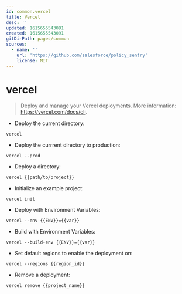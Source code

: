 ```yaml
---
id: common.vercel
title: Vercel
desc: ''
updated: 1615655543091
created: 1615655543091
gitDirPath: pages/common
sources:
  - name: ''
    url: 'https://github.com/salesforce/policy_sentry'
    license: MIT
---
```

# vercel

> Deploy and manage your Vercel deployments.
> More information: <https://vercel.com/docs/cli>.

- Deploy the current directory:

`vercel`

- Deploy the currrent directory to production:

`vercel --prod`

- Deploy a directory:

`vercel {{path/to/project}}`

- Initialize an example project:

`vercel init`

- Deploy with Environment Variables:

`vercel --env {{ENV}}={{var}}`

- Build with Environment Variables:

`vercel --build-env {{ENV}}={{var}}`

- Set default regions to enable the deployment on:

`vercel --regions {{region_id}}`

- Remove a deployment:

`vercel remove {{project_name}}`

